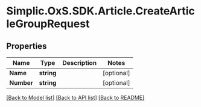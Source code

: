 # Simplic.OxS.SDK.Article.CreateArticleGroupRequest

## Properties

Name | Type | Description | Notes
------------ | ------------- | ------------- | -------------
**Name** | **string** |  | [optional] 
**Number** | **string** |  | [optional] 

[[Back to Model list]](../README.md#documentation-for-models) [[Back to API list]](../README.md#documentation-for-api-endpoints) [[Back to README]](../README.md)

